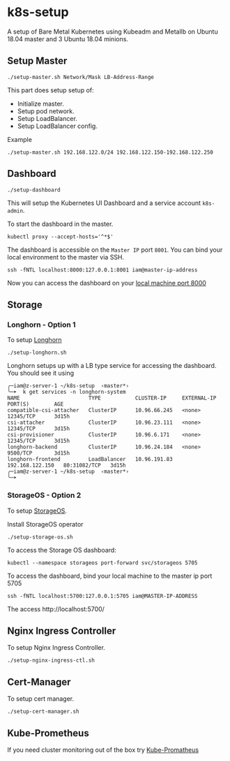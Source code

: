 # k8s-setup

A setup of Bare Metal Kubernetes using Kubeadm and Metallb on Ubuntu 18.04 master and 3 Ubuntu 18.04 minions.

## Setup Master

```shell
./setup-master.sh Network/Mask LB-Address-Range
```

This part does setup setup of:

- Initialize master.
- Setup pod network.
- Setup LoadBalancer.
- Setup LoadBalancer config.

Example

```shell
./setup-master.sh 192.168.122.0/24 192.168.122.150-192.168.122.250
```

## Dashboard

```shell
./setup-dashboard
```

This will setup the Kubernetes UI Dashboard and a service account `k8s-admin`.

To start the dashboard in the master.

```shell
kubectl proxy --accept-hosts='^*$'
```

The dashboard is accessible on the `Master IP` port `8001`. You can bind your local environment to the master via SSH.

```shell
ssh -fNTL localhost:8000:127.0.0.1:8001 iam@master-ip-address
```

Now you can access the dashboard on your [local machine port 8000](http://localhost:8000/api/v1/namespaces/kubernetes-dashboard/services/https:kubernetes-dashboard:/proxy/#/overview?namespace=default)

## Storage

### Longhorn - Option 1

To setup [Longhorn](https://github.com/longhorn/longhorn)

```shell
./setup-longhorn.sh
```
Longhorn setups up with a LB type service for accessing the dashboard. You should see it using

```shell
╭─iam@z-server-1 ~/k8s-setup  ‹master*›
╰─➤  k get services -n longhorn-system
NAME                      TYPE           CLUSTER-IP     EXTERNAL-IP       PORT(S)        AGE
compatible-csi-attacher   ClusterIP      10.96.66.245   <none>            12345/TCP      3d15h
csi-attacher              ClusterIP      10.96.23.111   <none>            12345/TCP      3d15h
csi-provisioner           ClusterIP      10.96.6.171    <none>            12345/TCP      3d15h
longhorn-backend          ClusterIP      10.96.24.184   <none>            9500/TCP       3d15h
longhorn-frontend         LoadBalancer   10.96.191.83   192.168.122.150   80:31082/TCP   3d15h
╭─iam@z-server-1 ~/k8s-setup  ‹master*›
╰─➤
```

### StorageOS - Option 2

To setup [StorageOS](https://storageos.com/).

Install StorageOS operator

```shell
./setup-storage-os.sh
```

To access the Storage OS dashboard:

```shell
kubectl --namespace storageos port-forward svc/storageos 5705
```

To access the dashboard, bind your local machine to the master ip port 5705

```shell
ssh -fNTL localhost:5700:127.0.0.1:5705 iam@MASTER-IP-ADDRESS
```

The access http://localhost:5700/

## Nginx Ingress Controller

To setup Nginx Ingress Controller.

```shell
./setup-nginx-ingress-ctl.sh
```

## Cert-Manager

To setup cert manager.

```shell
./setup-cert-manager.sh
```

## Kube-Prometheus

If you need cluster monitoring out of the box try [Kube-Promatheus](https://github.com/coreos/kube-prometheus#quickstart)
